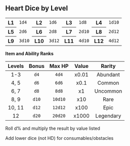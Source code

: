 ## Heart Dice by Level

<table>
  <tbody>
    <tr>
      <th>L1</th>
      <td><code>1d4</code></td>
      <th>L2</th>
      <td><code>1d6</code></td>
      <th>L3</th>
      <td><code>1d8</code></td>
      <th>L4</th>
      <td><code>1d10</code></td>
    </tr>
    <tr>
      <th>L5</th>
      <td><code>2d6</code></td>
      <th>L6</th>
      <td><code>2d8</code></td>
      <th>L7</th>
      <td><code>2d10</code></td>
      <th>L8</th>
      <td><code>2d12</code></td>
    </tr>
    <tr>
      <th>L9</th>
      <td><code>3d10</code></td>
      <th>L10</th>
      <td><code>3d12</code></td>
      <th>L11</th>
      <td><code>4d10</code></td>
      <th>L12</th>
      <td><code>4d12</code></td>
    </tr>
  </tbody>
</table>

**Item and Ability Ranks**

| Levels | Bonus | Max HP | Value | Rarity |
|:---:|:---:|:---:|:---:|:---:|
| 1-3 | `d4` | `4d4` | x0.01 | Abundant |
| 4, 5 | `d6` | `6d6` | x0.1 | Common |
| 6, 7 | `d8` | `8d8` | x1 | Uncommon |
| 8, 9 | `d10` | `10d10` | x10 | Rare |
| 10, 11 | `d12` | `12d12` | x100 |  Epic |
| 12 | `d20` | `20d20` | x1000 | Legendary |


Roll 
d% and multiply the result by value listed

Add lower dice (not HD) for consumables/obstacles